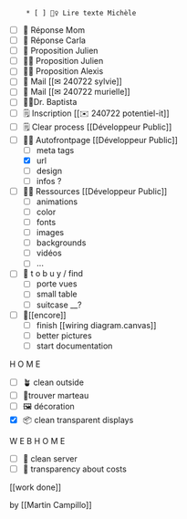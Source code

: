 		* [ ] 🧙‍♀ Lire texte Michèle
* [ ] 📧 Réponse Mom
* [ ] 📧 Réponse Carla
* [ ] 📧 Proposition Julien
* [ ] 🧑‍💻 Proposition Julien
* [ ] 🧑‍💻 Proposition Alexis
* [ ] 📧 Mail [[✉ 240722 sylvie]]
* [ ] 📧 Mail [[✉ 240722 murielle]]
* [ ] 🧑‍💻Dr. Baptista
* [ ] 🗒 Inscription [[✉ 240722 potentiel-it]]
* [ ] 🗒 Clear process [[Développeur Public]]
* [ ] 🧑‍💻 Autofrontpage [[Développeur Public]]
	* [ ] meta tags
	* [x] url
	* [ ] design
	* [ ] infos ?
* [ ] 🧑‍💻 Ressources [[Développeur Public]]
	* [ ] animations
	* [ ] color
	* [ ] fonts
	* [ ] images
	* [ ] backgrounds
	* [ ] vidéos
	* [ ] ...
* [ ] 💸 t o  b u y / find
	* [ ] porte vues
	* [ ] small table
	* [ ] suitcase __?
* [ ] 🗽[[encore]]
	* [ ] finish [[wiring diagram.canvas]]
	* [ ] better pictures
	* [ ] start documentation

H O M E
* [ ] 🪴 clean outside
* [ ] 🔨trouver marteau
* [ ] 🖼 décoration
* [x] 📦 clean transparent displays

W E B H O M E
* [ ] 🧹 clean server
* [ ] 💸 transparency about costs

[[work done]]


by [[Martin Campillo]]